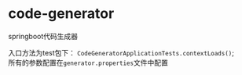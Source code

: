 # code-generator
springboot代码生成器

入口方法为test包下：
          `CodeGeneratorApplicationTests.contextLoads()`;  
所有的参数配置在`generator.properties`文件中配置
